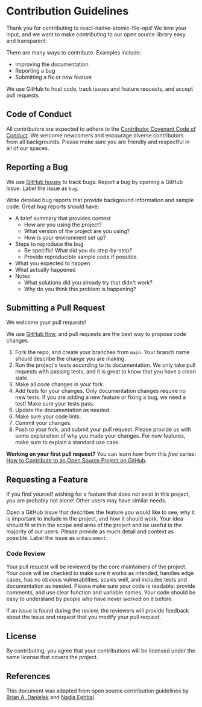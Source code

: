 # Contribution Guidelines

Thank you for contributing to react-native-atomic-file-ops!  We love your input, and we want to make contributing to our open source library easy and transparent.

There are many ways to contribute. Examples include:

- Improving the documentation
- Reporting a bug
- Submitting a fix or new feature

We use GitHub to host code, track issues and feature requests, and accept pull requests.

## Code of Conduct

All contributors are expected to adhere to the [Contributor Covenant Code of Conduct](https://www.contributor-covenant.org/version/2/1/code_of_conduct/). We welcome newcomers and encourage diverse contributors from all backgrounds. Please make sure you are friendly and respectful in all of our spaces.

## Reporting a Bug

We use [GitHub Issues](https://docs.github.com/en/issues) to track bugs. Report a bug by opening a GitHub Issue. Label the issue as `bug`.

Write detailed bug reports that provide background information and sample code. Great bug reports should have:

* A brief summary that provides context
  * How are you using the project?
  * What version of the project are you using?
  * How is your environment set up?
* Steps to reproduce the bug
  * Be specific! What did you do step-by-step?
  * Provide reproducible sample code if possible.
* What you expected to happen
* What actually happened
* Notes
  * What solutions did you already try that didn't work?
  * Why do you think this problem is happening?

## Submitting a Pull Request

We welcome your pull requests!

We use [GitHub flow](https://docs.github.com/en/get-started/quickstart/github-flow), and pull requests are the best way to propose code changes.

1.  Fork the repo, and create your branches from `main`. Your branch name should describe the change you are making.
2.  Run the project's tests according to its documentation. We only take pull requests with passing tests, and it is great to know that you have a clean slate.
3.  Make all code changes in your fork.
4.  Add tests for your changes. Only documentation changes require no new tests. If you are adding a new feature or fixing a bug, we need a test! Make sure your tests pass.
5.  Update the documentation as needed.
6.  Make sure your code lints.
7.  Commit your changes.
8.  Push to your fork, and submit your pull request. Please provide us with some explanation of why you made your changes. For new features, make sure to explain a standard use case.

**Working on your first pull request?** You can learn how from this _free_ series: [How to Contribute to an Open Source Project on GitHub](https://kcd.im/pull-request).

## Requesting a Feature

If you find yourself wishing for a feature that does not exist in this project, you are probably not alone! Other users may have similar needs.

Open a GitHub Issue that describes the feature you would like to see, why it is important to include in the project, and how it should work. Your idea should fit within the scope and aims of the project and be useful to the majority of our users. Please provide as much detail and context as possible. Label the issue as `enhancement`.

### Code Review

Your pull request will be reviewed by the core maintainers of the project. Your code will be checked to make sure it works as intended, handles edge cases, has no obvious vulnerabilities, scales well, and includes tests and documentation as needed. Please make sure your code is readable: provide comments, and use clear function and variable names. Your code should be easy to understand by people who have never worked on it before.

If an issue is found during the review, the reviewers will provide feedback about the issue and request that you modify your pull request.

## License

By contributing, you agree that your contributions will be licensed under the same license that covers the project.

## References

This document was adapted from open source contribution guidelines by [Brian A. Danielak](https://gist.github.com/briandk/3d2e8b3ec8daf5a27a62) and [Nadia Eghbal](https://github.com/nayafia/contributing-template).
